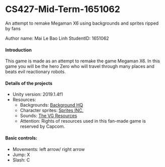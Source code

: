 # CS427-Mid-Term-1651062
An attempt to remake Megaman X6 using backgrounds and sprites ripped by fans 

Author name: Mai Le Bao Linh
StudentID: 1651062

#### Introduction 
This game is made as an attempt to remake the game Megaman X6. In this game you will be the hero Zero who will travel through many places and beats evil reactionary robots. 

#### Details of the projects
- Unity version: 2019.1.4f1 
- Resources: 
    - Backgrounds: [Background HQ](https://bghq.com/bgs.php?n=uy)
    - Character sprites: [Sprites INC.](https://www.sprites-inc.co.uk/sprite.php?local=X/X6/Cutscene/)
    - Sounds: [The VG Resources](https://www.vg-resource.com/thread-22059.html)
    - Attention: Rights of resources used in this fan-made game is reserved by Capcom.

#### Basic controls:
- Movements: left arrow/ right arrow
- Jump: X
- Slash: C
